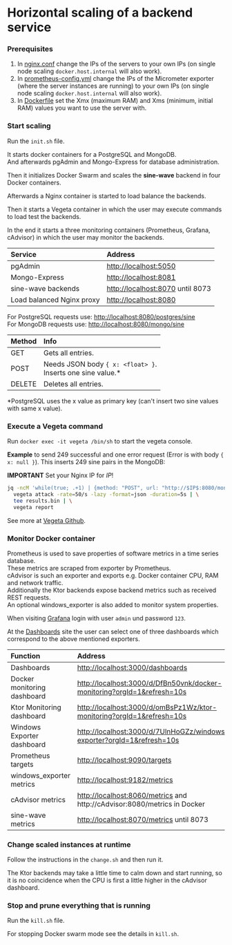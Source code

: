 # Horizontal scaling of a backend service

### Prerequisites

1. In [nginx.conf](./nginx/nginx.conf) change the IPs of the servers to your own IPs
   (on single node scaling ```docker.host.internal``` will also work).
2. In [prometheus-config.yml](./monitoring/prometheus-config.yml) change the IPs of the Micrometer exporter (where the server instances are running) to your own IPs
   (on single node scaling ```docker.host.internal``` will also work).
3. In [Dockerfile](Dockerfile) set the Xmx (maximum RAM) and Xms (minimum, initial RAM) values you want to use the server with.

### Start scaling

Run the ``init.sh`` file.

It starts docker containers for a PostgreSQL and MongoDB.<br>
And afterwards pgAdmin and Mongo-Express for database administration.

Then it initializes Docker Swarm and scales the __sine-wave__ backend in four Docker containers.

Afterwards a Nginx container is started to load balance the backends.

Then it starts a Vegeta container in which the user may execute commands to load test the backends.

In the end it starts a three monitoring containers (Prometheus, Grafana, cAdvisor) in which the user may monitor the backends.

|Service|Address|
|:---|:---|
|pgAdmin |[http://localhost:5050](http://localhost:5050)|
|Mongo-Express |[http://localhost:8081](http://localhost:8081)|
|sine-wave backends |[http://localhost:8070](http://localhost:8070) until 8073|
|Load balanced Nginx proxy |[http://localhost:8080](http://localhost:8080)|

For PostgreSQL requests use: [http://localhost:8080/postgres/sine](http://localhost:8080/postgres/sine) <br>
For MongoDB requests use: [http://localhost:8080/mongo/sine](http://localhost:8080/mongo/sine)

|Method|Info|
|:---|:---|
|GET |Gets all entries.|
|POST |Needs JSON body ``{ x: <float> }``.<br>Inserts one sine value.&ast;|
|DELETE |Deletes all entries.|

&ast;PostgreSQL uses the x value as primary key (can't insert two sine values with same x value).

### Execute a Vegeta command

Run ``docker exec -it vegeta /bin/sh`` to start the vegeta console.

__Example__ to send 249 successful and one error request (Error is with body ``{ x: null }``). This inserts 249 sine pairs in the MongoDB:

__IMPORTANT__ Set your Nginx IP for $IP$!

```bash
jq -ncM 'while(true; .+1) | {method: "POST", url: "http://$IP$:8080/mongo/sine", body: {x: .} | @base64, header: {"Content-Type": ["application/json"]}}' | \
  vegeta attack -rate=50/s -lazy -format=json -duration=5s | \
  tee results.bin | \
  vegeta report
```

See more at [Vegeta Github](https://github.com/tsenart/vegeta).

### Monitor Docker container

Prometheus is used to save properties of software metrics in a time series database.<br>
These metrics are scraped from exporter by Prometheus.<br>
cAdvisor is such an exporter and exports e.g. Docker container CPU, RAM and network traffic.<br>
Additionally the Ktor backends expose backend metrics such as received REST requests.<br>
An optional windows_exporter is also added to monitor system properties.

When visiting [Grafana](http://localhost:3000) login with user ``admin`` und password ``123``.

At the [Dashboards](http://localhost:3000/dashboards) site the user can select one of three dashboards which correspond to the above mentioned exporters.

|Function|Address|
|:---|:---|
|Dashboards | [http://localhost:3000/dashboards](http://localhost:3000/dashboards)|
|Docker monitoring dashboard |[http://localhost:3000/d/DfBn50vnk/docker-monitoring?orgId=1&refresh=10s](http://localhost:3000/d/DfBn50vnk/docker-monitoring?orgId=1&refresh=10s)|
|Ktor Monitoring dashboard |[http://localhost:3000/d/omBsPz1Wz/ktor-monitoring?orgId=1&refresh=10s](http://localhost:3000/d/omBsPz1Wz/ktor-monitoring?orgId=1&refresh=10s)|
|Windows Exporter dashboard |[http://localhost:3000/d/7UlnHoGZz/windows-exporter?orgId=1&refresh=10s](http://localhost:3000/d/7UlnHoGZz/windows-exporter?orgId=1&refresh=10s)|
|Prometheus targets |[http://localhost:9090/targets](http://localhost:9090/targets)|
|windows_exporter metrics |[http://localhost:9182/metrics](http://localhost:9182/metrics)|
|cAdvisor metrics |[http://localhost:8060/metrics](http://localhost:8060/metrics) and http://cAdvisor:8080/metrics in Docker|
|sine-wave metrics |[http://localhost:8070/metrics](http://localhost:8070/metrics) until 8073|

### Change scaled instances at runtime

Follow the instructions in the ``change.sh`` and then run it.

The Ktor backends may take a little time to calm down and start running,
so it is no coincidence when the CPU is first a little higher in the cAdvisor dashboard.

### Stop and prune everything that is running

Run the ``kill.sh`` file.

For stopping Docker swarm mode see the details in ``kill.sh``.
